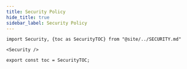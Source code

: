 ```yaml
---
title: Security Policy
hide_title: true
sidebar_label: Security Policy
---
```


```mdx-code-block
import Security, {toc as SecurityTOC} from "@site/../SECURITY.md"

<Security />

export const toc = SecurityTOC;
```
